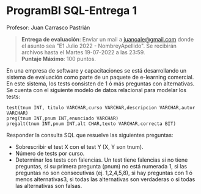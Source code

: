 

# ProgramBI SQL-Entrega 1
Profesor: Juan Carrasco Pastrián <br>
> **Entrega de evaluación**: Enviar un mail a juanoale@gmail.com donde el asunto sea "E1 Julio 2022 - NombreyApellido". Se recibirán archivos hasta el Martes 19-07-2022 a las 23:59. <br>
**Puntaje Máximo**: 100 puntos.  


En una empresa de software y capacitaciones se está desarrollando un sistema de evaluación  como parte de un paquete de e-learning comercial. En este sistema, los tests consisten de 1 ó más preguntas con alternativas. Se cuenta con el siguiente modelo de datos relacional para modelar los tests:

`test(tnum INT, titulo VARCHAR,curso VARCHAR,descripcion VARCHAR,autor VARCHAR)`<br>
`preg(tnum INT,pnum INT,enunciado VARCHAR)`<br>
`pregalt(tnum INT,pnum INT,alt CHAR,texto VARCHAR,correcta BIT)`  <br>

Responder la consulta SQL que resuelve las siguientes preguntas:<br>
- Sobrescribir el test X con el test Y (X, Y son tnum).
- Número de tests por curso.
- Determinar los tests con falencias. Un test tiene falencias si no tiene preguntas, si su primera pregunta (pnum) no está numerada 1, si las preguntas no son consecutivas (ej. 1,2,4,5,8), si hay preguntas con 1 ó menos alternativas3, si todas las alternativas son verdaderas o si todas las alternativas son falsas. 





